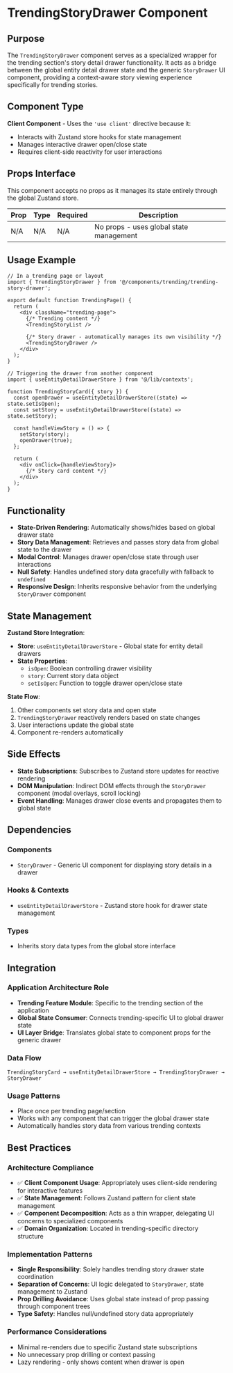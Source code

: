 # TrendingStoryDrawer Component

## Purpose

The `TrendingStoryDrawer` component serves as a specialized wrapper for the trending section's story detail drawer functionality. It acts as a bridge between the global entity detail drawer state and the generic `StoryDrawer` UI component, providing a context-aware story viewing experience specifically for trending stories.

## Component Type

**Client Component** - Uses the `'use client'` directive because it:
- Interacts with Zustand store hooks for state management
- Manages interactive drawer open/close state
- Requires client-side reactivity for user interactions

## Props Interface

This component accepts no props as it manages its state entirely through the global Zustand store.

| Prop | Type | Required | Description |
|------|------|----------|-------------|
| N/A | N/A | N/A | No props - uses global state management |

## Usage Example

```tsx
// In a trending page or layout
import { TrendingStoryDrawer } from '@/components/trending/trending-story-drawer';

export default function TrendingPage() {
  return (
    <div className="trending-page">
      {/* Trending content */}
      <TrendingStoryList />
      
      {/* Story drawer - automatically manages its own visibility */}
      <TrendingStoryDrawer />
    </div>
  );
}

// Triggering the drawer from another component
import { useEntityDetailDrawerStore } from '@/lib/contexts';

function TrendingStoryCard({ story }) {
  const openDrawer = useEntityDetailDrawerStore((state) => state.setIsOpen);
  const setStory = useEntityDetailDrawerStore((state) => state.setStory);

  const handleViewStory = () => {
    setStory(story);
    openDrawer(true);
  };

  return (
    <div onClick={handleViewStory}>
      {/* Story card content */}
    </div>
  );
}
```

## Functionality

- **State-Driven Rendering**: Automatically shows/hides based on global drawer state
- **Story Data Management**: Retrieves and passes story data from global state to the drawer
- **Modal Control**: Manages drawer open/close state through user interactions
- **Null Safety**: Handles undefined story data gracefully with fallback to `undefined`
- **Responsive Design**: Inherits responsive behavior from the underlying `StoryDrawer` component

## State Management

**Zustand Store Integration**:
- **Store**: `useEntityDetailDrawerStore` - Global state for entity detail drawers
- **State Properties**:
  - `isOpen`: Boolean controlling drawer visibility
  - `story`: Current story data object
  - `setIsOpen`: Function to toggle drawer open/close state

**State Flow**:
1. Other components set story data and open state
2. `TrendingStoryDrawer` reactively renders based on state changes
3. User interactions update the global state
4. Component re-renders automatically

## Side Effects

- **State Subscriptions**: Subscribes to Zustand store updates for reactive rendering
- **DOM Manipulation**: Indirect DOM effects through the `StoryDrawer` component (modal overlays, scroll locking)
- **Event Handling**: Manages drawer close events and propagates them to global state

## Dependencies

### Components
- `StoryDrawer` - Generic UI component for displaying story details in a drawer

### Hooks & Contexts
- `useEntityDetailDrawerStore` - Zustand store hook for drawer state management

### Types
- Inherits story data types from the global store interface

## Integration

### Application Architecture Role
- **Trending Feature Module**: Specific to the trending section of the application
- **Global State Consumer**: Connects trending-specific UI to global drawer state
- **UI Layer Bridge**: Translates global state to component props for the generic drawer

### Data Flow
```
TrendingStoryCard → useEntityDetailDrawerStore → TrendingStoryDrawer → StoryDrawer
```

### Usage Patterns
- Place once per trending page/section
- Works with any component that can trigger the global drawer state
- Automatically handles story data from various trending contexts

## Best Practices

### Architecture Compliance
- ✅ **Client Component Usage**: Appropriately uses client-side rendering for interactive features
- ✅ **State Management**: Follows Zustand pattern for client state management
- ✅ **Component Decomposition**: Acts as a thin wrapper, delegating UI concerns to specialized components
- ✅ **Domain Organization**: Located in trending-specific directory structure

### Implementation Patterns
- **Single Responsibility**: Solely handles trending story drawer state coordination
- **Separation of Concerns**: UI logic delegated to `StoryDrawer`, state management to Zustand
- **Prop Drilling Avoidance**: Uses global state instead of prop passing through component trees
- **Type Safety**: Handles null/undefined story data appropriately

### Performance Considerations
- Minimal re-renders due to specific Zustand state subscriptions
- No unnecessary prop drilling or context passing
- Lazy rendering - only shows content when drawer is open